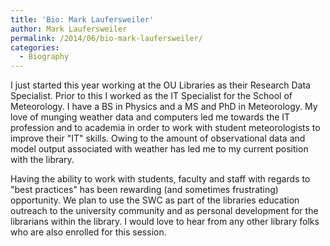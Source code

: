 ```yaml
---
title: 'Bio: Mark Laufersweiler'
author: Mark Laufersweiler
permalink: /2014/06/bio-mark-laufersweiler/
categories:
  - Biography
---
```

I just started this year working at the OU Libraries as their Research Data Specialist. Prior to this I worked as the IT Specialist for the School of Meteorology. I have a BS in Physics and a MS and PhD in Meteorology. My love of munging weather data and computers led me towards the IT profession and to academia in order to work with student meteorologists to improve their "IT" skills. Owing to the amount of observational data and model output associated with weather has led me to my current position with the library.

Having the ability to work with students, faculty and staff with regards to "best practices" has been rewarding (and sometimes frustrating) opportunity. We plan to use the SWC as part of the libraries education outreach to the university community and as personal development for the librarians within the library. I would love to hear from any other library folks who are also enrolled for this session.
